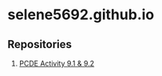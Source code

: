 # selene5692.github.io

## Repositories

1. [PCDE Activity 9.1 & 9.2](https://selene5692.github.io/PCDE-Activity-9.1/)